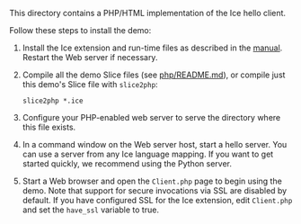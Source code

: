 This directory contains a PHP/HTML implementation of the Ice hello
client.

Follow these steps to install the demo:

1) Install the Ice extension and run-time files as described in the
   [manual][1]. Restart the Web server if necessary.

2) Compile all the demo Slice files (see [php/README.md](../../README.md)),
   or compile just this demo's Slice file with `slice2php`:
   ```
   slice2php *.ice
   ```

3) Configure your PHP-enabled web server to serve the directory where this
   file exists.

4) In a command window on the Web server host, start a hello server.
   You can use a server from any Ice language mapping. If you want to
   get started quickly, we recommend using the Python server.

5) Start a Web browser and open the `Client.php` page to begin using the
   demo. Note that support for secure invocations via SSL are disabled
   by default. If you have configured SSL for the Ice extension, edit
   `Client.php` and set the `have_ssl` variable to true.

[1]: https://doc.zeroc.com/rel/ice-releases/ice-3-7/ice-3-7-7-release-notes
